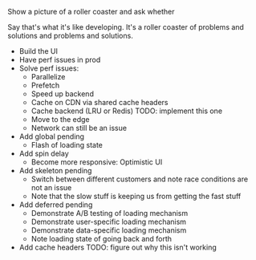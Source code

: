 Show a picture of a roller coaster and ask whether

Say that's what it's like developing. It's a roller coaster of problems and
solutions and problems and solutions.

- Build the UI
- Have perf issues in prod
- Solve perf issues:
  - Parallelize
  - Prefetch
  - Speed up backend
  - Cache on CDN via shared cache headers
  - Cache backend (LRU or Redis) TODO: implement this one
  - Move to the edge
  - Network can still be an issue
- Add global pending
  - Flash of loading state
- Add spin delay
  - Become more responsive: Optimistic UI
- Add skeleton pending
  - Switch between different customers and note race conditions are not an issue
  - Note that the slow stuff is keeping us from getting the fast stuff
- Add deferred pending
  - Demonstrate A/B testing of loading mechanism
  - Demonstrate user-specific loading mechanism
  - Demonstrate data-specific loading mechanism
  - Note loading state of going back and forth
- Add cache headers TODO: figure out why this isn't working
